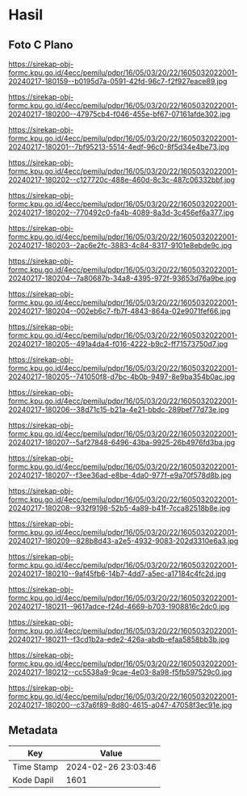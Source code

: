 # Hasil

## Foto C Plano

https://sirekap-obj-formc.kpu.go.id/4ecc/pemilu/pdpr/16/05/03/20/22/1605032022001-20240217-180159--b0195d7a-0591-42fd-96c7-f2f927eace89.jpg

https://sirekap-obj-formc.kpu.go.id/4ecc/pemilu/pdpr/16/05/03/20/22/1605032022001-20240217-180200--47975cb4-f046-455e-bf67-07161afde302.jpg

https://sirekap-obj-formc.kpu.go.id/4ecc/pemilu/pdpr/16/05/03/20/22/1605032022001-20240217-180201--7bf95213-5514-4edf-96c0-8f5d34e4be73.jpg

https://sirekap-obj-formc.kpu.go.id/4ecc/pemilu/pdpr/16/05/03/20/22/1605032022001-20240217-180202--c127720c-488e-460d-8c3c-487c06332bbf.jpg

https://sirekap-obj-formc.kpu.go.id/4ecc/pemilu/pdpr/16/05/03/20/22/1605032022001-20240217-180202--770492c0-fa4b-4089-8a3d-3c456ef6a377.jpg

https://sirekap-obj-formc.kpu.go.id/4ecc/pemilu/pdpr/16/05/03/20/22/1605032022001-20240217-180203--2ac6e2fc-3883-4c84-8317-9101e8ebde9c.jpg

https://sirekap-obj-formc.kpu.go.id/4ecc/pemilu/pdpr/16/05/03/20/22/1605032022001-20240217-180204--7a80687b-34a8-4395-972f-93653d76a9be.jpg

https://sirekap-obj-formc.kpu.go.id/4ecc/pemilu/pdpr/16/05/03/20/22/1605032022001-20240217-180204--002eb6c7-fb7f-4843-864a-02e9071fef66.jpg

https://sirekap-obj-formc.kpu.go.id/4ecc/pemilu/pdpr/16/05/03/20/22/1605032022001-20240217-180205--491a4da4-f016-4222-b9c2-ff71573750d7.jpg

https://sirekap-obj-formc.kpu.go.id/4ecc/pemilu/pdpr/16/05/03/20/22/1605032022001-20240217-180205--741050f8-d7bc-4b0b-9497-8e9ba354b0ac.jpg

https://sirekap-obj-formc.kpu.go.id/4ecc/pemilu/pdpr/16/05/03/20/22/1605032022001-20240217-180206--38d71c15-b21a-4e21-bbdc-289bef77d73e.jpg

https://sirekap-obj-formc.kpu.go.id/4ecc/pemilu/pdpr/16/05/03/20/22/1605032022001-20240217-180207--5af27848-6496-43ba-9925-26b4976fd3ba.jpg

https://sirekap-obj-formc.kpu.go.id/4ecc/pemilu/pdpr/16/05/03/20/22/1605032022001-20240217-180207--f3ee36ad-e8be-4da0-977f-e9a70f578d8b.jpg

https://sirekap-obj-formc.kpu.go.id/4ecc/pemilu/pdpr/16/05/03/20/22/1605032022001-20240217-180208--932f9198-52b5-4a89-b41f-7cca82518b8e.jpg

https://sirekap-obj-formc.kpu.go.id/4ecc/pemilu/pdpr/16/05/03/20/22/1605032022001-20240217-180209--828b8d43-a2e5-4932-9083-202d3310e6a3.jpg

https://sirekap-obj-formc.kpu.go.id/4ecc/pemilu/pdpr/16/05/03/20/22/1605032022001-20240217-180210--9af45fb6-14b7-4dd7-a5ec-a17184c4fc2d.jpg

https://sirekap-obj-formc.kpu.go.id/4ecc/pemilu/pdpr/16/05/03/20/22/1605032022001-20240217-180211--9617adce-f24d-4669-b703-1908816c2dc0.jpg

https://sirekap-obj-formc.kpu.go.id/4ecc/pemilu/pdpr/16/05/03/20/22/1605032022001-20240217-180211--f3cd1b2a-ede2-426a-abdb-efaa5858bb3b.jpg

https://sirekap-obj-formc.kpu.go.id/4ecc/pemilu/pdpr/16/05/03/20/22/1605032022001-20240217-180212--cc5538a9-9cae-4e03-8a98-f5fb597529c0.jpg

https://sirekap-obj-formc.kpu.go.id/4ecc/pemilu/pdpr/16/05/03/20/22/1605032022001-20240217-180200--c37a6f89-8d80-4615-a047-47058f3ec91e.jpg


## Metadata

| Key        | Value               |
| ---------- | ------------------- |
| Time Stamp | 2024-02-26 23:03:46 |
| Kode Dapil | 1601                |



